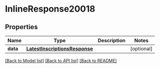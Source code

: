 # InlineResponse20018

## Properties
Name | Type | Description | Notes
------------ | ------------- | ------------- | -------------
**data** | [**LatestInscriptionsResponse**](LatestInscriptionsResponse.md) |  | [optional] 

[[Back to Model list]](../README.md#documentation-for-models) [[Back to API list]](../README.md#documentation-for-api-endpoints) [[Back to README]](../README.md)

